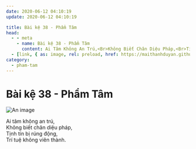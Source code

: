 ```yaml
---
date: 2020-06-12 04:10:19
update: 2020-06-12 04:10:19

title: Bài kệ 38 - Phẩm Tâm
head:
  - - meta
    - name: Bài kệ 38 - Phẩm Tâm
      content: Ai Tâm Không An Trú,<Br>Không Biết Chân Diệu Pháp,<Br>Tịnh Tín Bị Rúng Động,<Br>Trí Tuệ Không Viên Thành.<Br>
  - [link, { as: image, rel: preload, href: https://maithanhduyan.github.io/kinh-phap-cu/img/pham-tam/pham-tam-038.jpg }]
category:
  - pham-tam
---
```


# Bài kệ 38 - Phẩm Tâm

![An image](/img/pham-tam/pham-tam-038.jpg)

Ai tâm không an trú,<br>Không biết chân diệu pháp,<br>Tịnh tín bị rúng động,<br>Trí tuệ không viên thành.<br>
